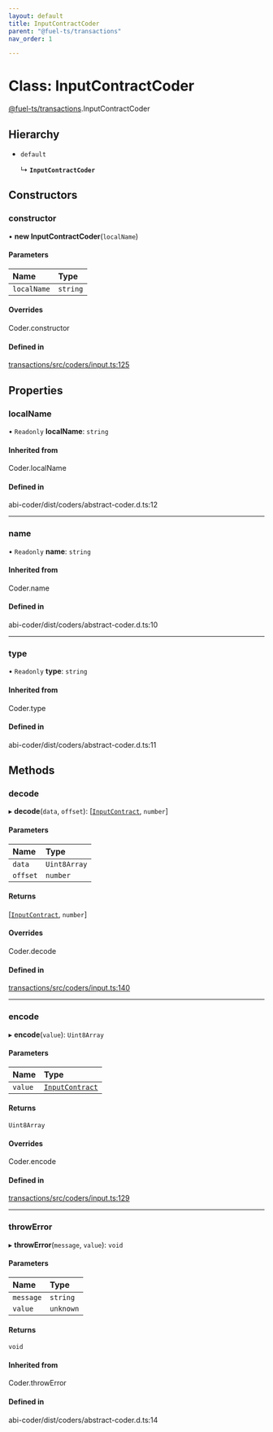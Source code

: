 ```yaml
---
layout: default
title: InputContractCoder
parent: "@fuel-ts/transactions"
nav_order: 1

---
```


# Class: InputContractCoder

[@fuel-ts/transactions](../index.md).InputContractCoder

## Hierarchy

- `default`

  ↳ **`InputContractCoder`**

## Constructors

### constructor

• **new InputContractCoder**(`localName`)

#### Parameters

| Name | Type |
| :------ | :------ |
| `localName` | `string` |

#### Overrides

Coder.constructor

#### Defined in

[transactions/src/coders/input.ts:125](https://github.com/FuelLabs/fuels-ts/blob/master/packages/transactions/src/coders/input.ts#L125)

## Properties

### localName

• `Readonly` **localName**: `string`

#### Inherited from

Coder.localName

#### Defined in

abi-coder/dist/coders/abstract-coder.d.ts:12

___

### name

• `Readonly` **name**: `string`

#### Inherited from

Coder.name

#### Defined in

abi-coder/dist/coders/abstract-coder.d.ts:10

___

### type

• `Readonly` **type**: `string`

#### Inherited from

Coder.type

#### Defined in

abi-coder/dist/coders/abstract-coder.d.ts:11

## Methods

### decode

▸ **decode**(`data`, `offset`): [[`InputContract`](../index.md#inputcontract), `number`]

#### Parameters

| Name | Type |
| :------ | :------ |
| `data` | `Uint8Array` |
| `offset` | `number` |

#### Returns

[[`InputContract`](../index.md#inputcontract), `number`]

#### Overrides

Coder.decode

#### Defined in

[transactions/src/coders/input.ts:140](https://github.com/FuelLabs/fuels-ts/blob/master/packages/transactions/src/coders/input.ts#L140)

___

### encode

▸ **encode**(`value`): `Uint8Array`

#### Parameters

| Name | Type |
| :------ | :------ |
| `value` | [`InputContract`](../index.md#inputcontract) |

#### Returns

`Uint8Array`

#### Overrides

Coder.encode

#### Defined in

[transactions/src/coders/input.ts:129](https://github.com/FuelLabs/fuels-ts/blob/master/packages/transactions/src/coders/input.ts#L129)

___

### throwError

▸ **throwError**(`message`, `value`): `void`

#### Parameters

| Name | Type |
| :------ | :------ |
| `message` | `string` |
| `value` | `unknown` |

#### Returns

`void`

#### Inherited from

Coder.throwError

#### Defined in

abi-coder/dist/coders/abstract-coder.d.ts:14
